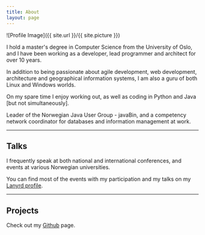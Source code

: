```yaml
---
title: About
layout: page
---
```

![Profile Image]({{ site.url }}/{{ site.picture }})

I hold a master's degree in Computer Science from the University of Oslo, and I have been working as a developer, lead programmer and architect for over 10 years. 

In addition to being passionate about agile development, web development, architecture and geographical information systems, I am also a guru of both Linux and Windows worlds. 

On my spare time I enjoy working out, as well as coding in Python and Java [but not simultaneously].

Leader of the Norwegian Java User Group - javaBin, and a competency network coordinator for databases and information management at work. 

---

## Talks

I frequently speak at both national and international conferences, and events at various Norwegian universities.

You can find most of the events with my participation and my talks on my [Lanyrd profile](http://lanyrd.com/profile/rmehmandarov/).

---

## Projects

Check out my [Github](https://github.com/mehmandarov) page.
